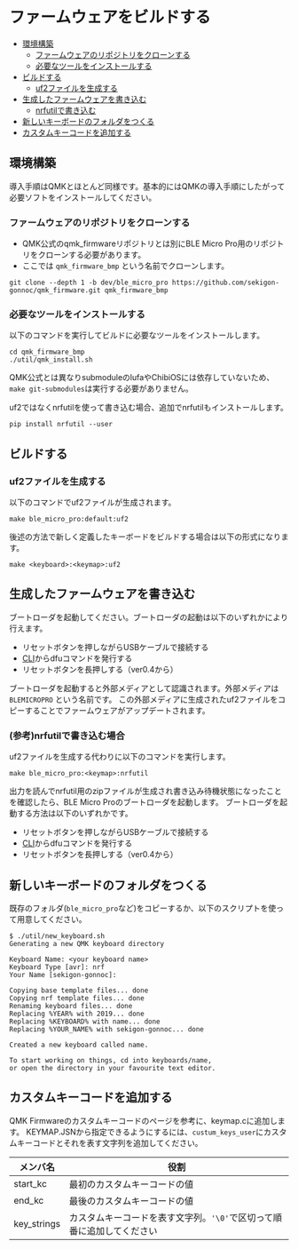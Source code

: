 # ファームウェアをビルドする

- [環境構築](#環境構築)
  - [ファームウェアのリポジトリをクローンする](#ファームウェアのリポジトリをクローンする)
  - [必要なツールをインストールする](#必要なツールをインストールする)
- [ビルドする](#ビルドする)
  - [uf2ファイルを生成する](#uf2ファイルを生成する)
- [生成したファームウェアを書き込む](#生成したファームウェアを書き込む)
  - [nrfutilで書き込む](#nrfutilで書き込む)
- [新しいキーボードのフォルダをつくる](#新しいキーボードのフォルダをつくる)
- [カスタムキーコードを追加する](#カスタムキーコードを追加する)

## 環境構築

導入手順はQMKとほとんど同様です。基本的にはQMKの導入手順にしたがって必要ソフトをインストールしてください。


### ファームウェアのリポジトリをクローンする

- QMK公式のqmk_firmwareリポジトリとは別にBLE Micro Pro用のリポジトリをクローンする必要があります。
- ここでは `qmk_firmware_bmp` という名前でクローンします。

``` 
git clone --depth 1 -b dev/ble_micro_pro https://github.com/sekigon-gonnoc/qmk_firmware.git qmk_firmware_bmp
```

### 必要なツールをインストールする

以下のコマンドを実行してビルドに必要なツールをインストールします。

```
cd qmk_firmware_bmp
./util/qmk_install.sh
```

QMK公式とは異なりsubmoduleのlufaやChibiOSには依存していないため、`make git-submodules`は実行する必要がありません。

uf2ではなくnrfutilを使って書き込む場合、追加でnrfutilもインストールします。
```
pip install nrfutil --user
```

## ビルドする

### uf2ファイルを生成する

以下のコマンドでuf2ファイルが生成されます。

```
make ble_micro_pro:default:uf2
```

後述の方法で新しく定義したキーボードをビルドする場合は以下の形式になります。

```
make <keyboard>:<keymap>:uf2
```

## 生成したファームウェアを書き込む

ブートローダを起動してください。ブートローダの起動は以下のいずれかにより行えます。

- リセットボタンを押しながらUSBケーブルで接続する
- [CLI](cli.md)からdfuコマンドを発行する
- リセットボタンを長押しする（ver0.4から）

ブートローダを起動すると外部メディアとして認識されます。外部メディアは `BLEMICROPRO` という名前です。
この外部メディアに生成されたuf2ファイルをコピーすることでファームウェアがアップデートされます。

### (参考)nrfutilで書き込む場合

uf2ファイルを生成する代わりに以下のコマンドを実行します。

```
make ble_micro_pro:<keymap>:nrfutil
```

出力を読んでnrfutil用のzipファイルが生成され書き込み待機状態になったことを確認したら、BLE Micro Proのブートローダを起動します。
ブートローダを起動する方法は以下のいずれかです。

- リセットボタンを押しながらUSBケーブルで接続する
- [CLI](cli.md)からdfuコマンドを発行する
- リセットボタンを長押しする（ver0.4から）


## 新しいキーボードのフォルダをつくる

既存のフォルダ(`ble_micro_pro`など)をコピーするか、以下のスクリプトを使って用意してください。

```
$ ./util/new_keyboard.sh
Generating a new QMK keyboard directory

Keyboard Name: <your keyboard name>
Keyboard Type [avr]: nrf
Your Name [sekigon-gonnoc]: 

Copying base template files... done
Copying nrf template files... done
Renaming keyboard files... done
Replacing %YEAR% with 2019... done
Replacing %KEYBOARD% with name... done
Replacing %YOUR_NAME% with sekigon-gonnoc... done

Created a new keyboard called name.

To start working on things, cd into keyboards/name,
or open the directory in your favourite text editor.
```

## カスタムキーコードを追加する

QMK Firmwareのカスタムキーコードのページを参考に、keymap.cに追加します。
KEYMAP.JSNから指定できるようにするには、`custum_keys_user`にカスタムキーコードとそれを表す文字列を追加してください。

メンバ名|役割
---|---
start_kc|最初のカスタムキーコードの値
end_kc|最後のカスタムキーコードの値
key_strings|カスタムキーコードを表す文字列。`'\0'`で区切って順番に追加してください
